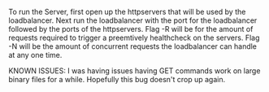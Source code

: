 To run the Server, first open up the httpservers that will be used by the loadbalancer. Next run the loadbalancer with the port for the loadbalancer followed by the ports of the httpservers.
Flag -R will be for the amount of requests required to trigger a preemtively healthcheck on the servers. Flag -N will be the amount of concurrent requests the loadbalancer can handle at any one time.

KNOWN ISSUES:
I was having issues having GET commands work on large binary files for a while. Hopefully this bug doesn't crop up again.
